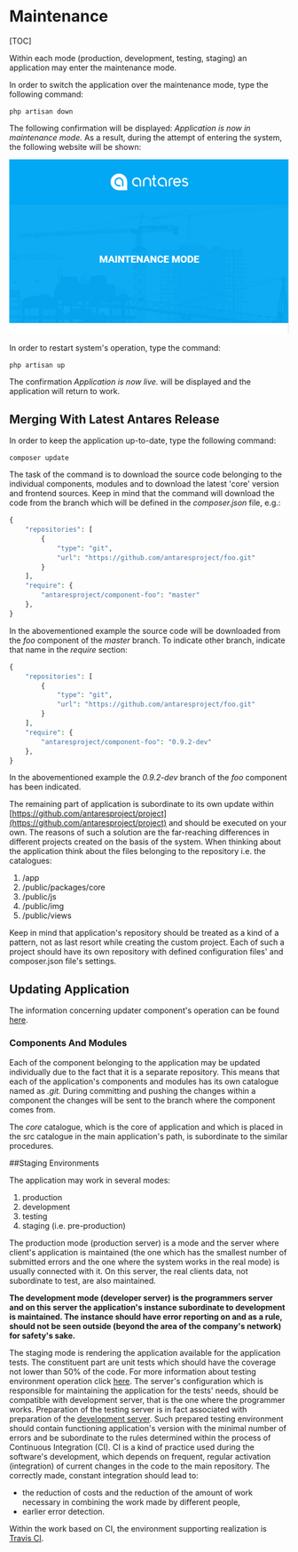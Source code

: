 # Maintenance  

[TOC]

Within each mode (production, development, testing, staging) an application may enter the maintenance mode.

In order to switch the application over the maintenance mode, type the following command:

```console
php artisan down
```

The following confirmation will be displayed: *Application is now in maintenance mode.* As a result, during the attempt of entering the system, the following website will be shown:

  ![AT_maint01](../img/docs/antares_concepts/maintenance/AT_maint01.PNG)
  
In order to restart system's operation, type the command:

```console
php artisan up
```

The confirmation *Application is now live.* will be displayed and the application will return to work.

## Merging With Latest Antares Release  

In order to keep the application up-to-date, type the following command:

```console
composer update
```

The task of the command is to download the source code belonging to the individual components, modules and to download the latest 'core' version and frontend sources. Keep in mind that the command will download the code from the branch which will be defined in the *composer.json* file, e.g.:

```php
{
    "repositories": [
        {
            "type": "git",
            "url": "https://github.com/antaresproject/foo.git"
        }
    ],
    "require": {
        "antaresproject/component-foo": "master"
    },   
}
```

In the abovementioned example the source code will be downloaded from the *foo* component of the *master* branch. To indicate other branch, indicate that name in the *require* section:

```php
{
    "repositories": [
        {
            "type": "git",
            "url": "https://github.com/antaresproject/foo.git"
        }
    ],
    "require": {
        "antaresproject/component-foo": "0.9.2-dev"
    },   
}
```

In the abovementioned example the *0.9.2-dev* branch of the *foo* component has been indicated.

The remaining part of application is subordinate to its own update within [https://github.com/antaresproject/project](https://github.com/antaresproject/project) and should be executed on your own. The reasons of such a solution are the far-reaching differences in different projects created on the basis of the system. When thinking about the application think about the files belonging to the repository i.e. the catalogues:

1. /app
2. /public/packages/core
3. /public/js
4. /public/img
5. /public/views

Keep in mind that application's repository should be treated as a kind of a pattern, not as last resort while creating the custom project. Each of such a project should have its own repository with defined configuration files' and composer.json file's settings.

## Updating Application  

The information concerning updater component's operation can be found [here](../core_modules/updater.md).

### Components And Modules  

Each of the component belonging to the application may be updated individually due to the fact that it is a separate repository. This means that each of the application's components and modules has its own catalogue named as *.git.* During committing and pushing the changes within a component the changes will be sent to the branch where the component comes from.

The *core* catalogue, which is the core of application and which is placed in the src catalogue in the main application's path, is subordinate to the similar procedures.

##Staging Environments  

The application may work in several modes:

1. production
2. development
3. testing
4. staging (i.e. pre-production)

The production mode (production server) is a mode and the server where client's application is maintained (the one which has the smallest number of submitted errors and the one where the system works in the real mode) is usually connected with it. On this server, the real clients data, not subordinate to test, are also maintained.

**The development mode (developer server) is the programmers server and on this server the application's instance subordinate to development is maintained. The instance should have error reporting on and as a rule, should not be seen outside (beyond the area of the company's network) for safety's sake.**

The staging mode is rendering the application available for the application tests. The constituent part are unit tests which should have the coverage not lower than 50% of the code. For more information about  testing environment operation click [here](../services/test_benchmark.md). The server's configuration which is responsible for maintaining the application for the tests' needs, should be compatible with development server, that is the one where the programmer works. Preparation of the testing server is in fact associated with preparation of the [development server](../installation/installation_guide.md). Such prepared testing environment should contain functioning application's version with the minimal number of errors and be subordinate to the rules determined within the process of Continuous Integration (CI). CI is a kind of practice used during the software's development, which depends on frequent, regular activation (integration) of current changes in the code to the main repository. The correctly made, constant integration should lead to:

* the reduction of costs and the reduction of the amount of work necessary in combining the work made by different people,
* earlier error detection.

Within the work based on CI, the environment supporting realization is [Travis CI](https://travis-ci.org).
